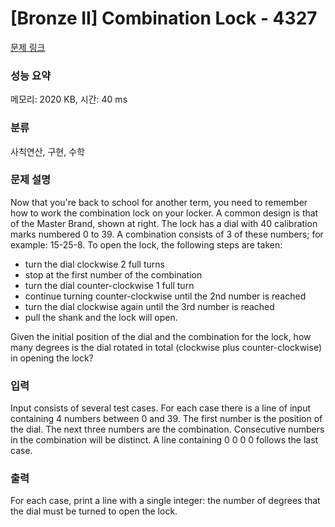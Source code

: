 # [Bronze II] Combination Lock - 4327 

[문제 링크](https://www.acmicpc.net/problem/4327) 

### 성능 요약

메모리: 2020 KB, 시간: 40 ms

### 분류

사칙연산, 구현, 수학

### 문제 설명

<p>Now that you're back to school for another term, you need to remember how to work the combination lock on your locker. A common design is that of the Master Brand, shown at right. The lock has a dial with 40 calibration marks numbered 0 to 39. A combination consists of 3 of these numbers; for example: 15-25-8. To open the lock, the following steps are taken:</p>

<ul>
	<li>turn the dial clockwise 2 full turns</li>
	<li>stop at the first number of the combination</li>
	<li>turn the dial counter-clockwise 1 full turn</li>
	<li>continue turning counter-clockwise until the 2nd number is reached</li>
	<li>turn the dial clockwise again until the 3rd number is reached</li>
	<li>pull the shank and the lock will open.</li>
</ul>

<p>Given the initial position of the dial and the combination for the lock, how many degrees is the dial rotated in total (clockwise plus counter-clockwise) in opening the lock?</p>

### 입력 

 <p>Input consists of several test cases. For each case there is a line of input containing 4 numbers between 0 and 39. The first number is the position of the dial. The next three numbers are the combination. Consecutive numbers in the combination will be distinct. A line containing 0 0 0 0 follows the last case.</p>

### 출력 

 <p>For each case, print a line with a single integer: the number of degrees that the dial must be turned to open the lock.</p>

